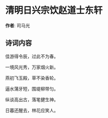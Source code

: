 # 清明日兴宗饮赵道士东轩

**作者**: 司马光

## 诗词内容

佳游得令辰，过此不为春。

一境风光秀，万家烟火新。

燕初飞玉殿，草不染香轮。

逼水蒲牙短，围堤柳带匀。

纵谈高出古，落笔健生神。

日暮还醒去，林花应笑人。

